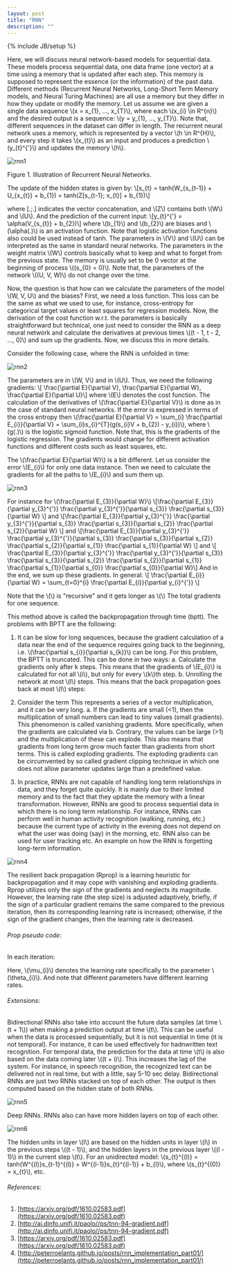 ```yaml
---
layout: post
title: "RNN"
description: ""
---
```

{% include JB/setup %}

Here, we will discuss neural network-based models for sequential data. These models process sequential data, one data frame (one vector) at a time using a memory that is updated after each step. This memory is supposed to represent the essence (or the information) of the past data. Different methods (Recurrent Neural Networks, Long-Short Term Memory models, and Neural Turing Machines) are all use a memory but they differ in how they update or modify the memory.
Let us assume we are given a single data sequence \\(x = x_{1}, ..., x_{T}\\), where each \\(x_{i} \in R^{n}\\) and the desired output is a sequence: \\(y = y_{1}, ..., y_{T}\\). Note that, different sequences in the dataset can differ in length.
The recurrent neural network uses a memory, which is represented by a vector \\(h \in R^{H}\\), and every step it takes \\(x_{t}\\) as an input and produces a prediction \\(y_{t}^{'}\\) and updates the memory \\(h\\).

![rnn1](./images/rnn1.png)

Figure 1. Illustration of Recurrent Neural Networks.


The update of the hidden states is given by:
\\[s_{t} = tanh(W_{s_{t-1}} + U_{x_{t}} + b_{1}) = tanh(Z[s_{t-1}; x_{t}] + b_{1})\\]

where [.;.] indicates the vector concatenation, and \\(Z\\) contains both \\(W\\) and \\(U\\).
And the prediction of the current input:
\\[y_{t}^{'} = \alpha(V_{s_{t}} + b_{2})\\]
where \\(b_{1}\\) and \\(b_{2}\\) are biases and \\(\alpha(.)\\) is an activation function. Note that logistic activation functions also could be used instead of tanh. The parameters in \\(V\\) and \\(U\\) can be interpreted as the same in standard neural networks. The parameters in the weight matrix \\(W\\) controls basically what to keep and what to forget from the previous state. The memory is usually set to be 0 vector at the beginning of process \\((s_{0} = 0)\\). Note that, the parameters of the network \\((U, V, W)\\) do not change over the time.

Now, the question is that how can we calculate the parameters of the model \\(W, V, U\\) and the biases? First, we need a loss function. This loss can be the same as what we used to use, for instance, cross-entropy for categorical target values or least squares for regression models. Now, the derivation of the cost function w.r.t. the parameters is basically straightforward but technical, one just need to consider the RNN as a deep neural network and calculate the derivatives at previous times \\((t - 1, t - 2, ..., 0)\\) and sum up the gradients. Now, we discuss this in more details.

Consider the following case, where the RNN is unfolded in time:

![rnn2](./images/rnn2.png)

The parameters are in \\(W, V\\) and in \\(U\\). Thus, we need the following gradients:
\\[ \frac{\partial E}{\partial V}, \frac{\partial E}{\partial W}, \frac{\partial E}{\partial U}\\]
where \\(E\\) denotes the cost function. The calculation of the derivatives of \\(\frac{\partial E}{\partial V}\\) is done as in the case of standard neural networks. If the error is expressed in terms of the cross entropy then \\(\frac{\partial E}{\partial V} = \sum_{i} \frac{\partial E_{i}}{\partial V} = \sum_{i}s_{i}^{T}(g(s_{i}V + b_{2}) - y_{i})\\), where \\(g(.)\\) is the logistic sigmoid function. Note that, this is the gradients of the logistic regression. The gradients would change for different activation functions and different costs such as least squares, etc.

The \\(\frac{\partial E}{\partial W}\\) is a bit different. Let us consider the error \\(E_{i}\\) for only one data instance. Then we need to calculate the gradients for all the paths to \\(E_{i}\\) and sum them up.

![rnn3](./images/rnn3.png)

For instance for \\(\frac{\partial E_{3}}{\partial W}\\)
\\[\frac{\partial E_{3}}{\partial y_{3}^{'}} \frac{\partial y_{3}^{'}}{\partial s_{3}} \frac{\partial s_{3}}{\partial W} \\]
and
\\[\frac{\partial E_{3}}{\partial y_{3}^{'}} \frac{\partial y_{3}^{'}}{\partial s_{3}} \frac{\partial s_{3}}{\partial s_{2}} \frac{\partial s_{2}}{\partial W} \\]
and
\\[\frac{\partial E_{3}}{\partial y_{3}^{'}} \frac{\partial y_{3}^{'}}{\partial s_{3}} \frac{\partial s_{3}}{\partial s_{2}} \frac{\partial s_{2}}{\partial s_{1}} \frac{\partial s_{1}}{\partial W} \\]
and
\\[ \frac{\partial E_{3}}{\partial y_{3}^{'}} \frac{\partial y_{3}^{'}}{\partial s_{3}} \frac{\partial s_{3}}{\partial s_{2}} \frac{\partial s_{2}}{\partial s_{1}} \frac{\partial s_{1}}{\partial s_{0}} \frac{\partial s_{0}}{\partial W}\\]
And in the end, we sum up these gradients.
In general:
\\[ \frac{\partial E_{i}}{\partial W} = \sum_{t=0}^{i} \frac{\partial E_{i}}{\partial y_{i}^{'}}     \\]

Note that the \\(\\) is "recursive" and it gets longer as \\(\\)
The total gradients for one sequence.




This method above is called the backpropagation through time (bptt).
The problems with BPTT are the following:
1. It can be slow for long sequences, because the gradient calculation of a data near the end of the sequence requires going back to the beginning, i.e. \\(\frac{\partial s_{i}}{\partial s_{k}}\\) can be long. For this problem, the BPTT is truncated. This can be done in two ways:
	a. Calculate the gradients only after k steps. This means that the gradients of \\(E_{i}\\) is calculated for not all \\(i\\), but only for every \\(k\\)th step.
	b. Unrolling the network at most \\(l\\) steps. This means that the back propagation goes back at most \\(l\\) steps:


2. Consider the term This represents a series of a vector multiplication, and it can be very long.
	a. If the gradients are small (<1), then the multiplication of small numbers can lead to tiny values (small gradients). This phenomenon is called vanishing gradients. More specifically, when the gradients are calculated via
	b. Contrary, the values can be large (>1) and the multiplication of these can explode. This also means that gradients from long term grow much faster than gradients from short terms. This is called exploding gradients. The exploding gradients can be circumvented by so called gradient clipping technique in which one does not allow parameter updates large than a 
	predefined value.

3. In practice, RNNs are not capable of handling long term relationships in data, and they forget quite quickly. It is mainly due to their limited memory and to the fact that they update the memory with a linear transformation. However, RNNs are good to process sequential data in which there is no long term relationship. For instance, RNNs can perform well in human activity recognition (walking, running, etc.) because the current type of activity in the evening does not depend on what the user was doing (say) in the morning, etc. RNN also can be used for user tracking etc. An example on how the RNN is forgetting long-term information.

![rnn4](./images/rnn4.png)

The resilient back propagation (Rprop) is a learning heuristic for backpropagation and it may cope with vanishing and exploding gradients. Rprop utilizes only the sign of the gradients and neglects its magnitude. However, the learning rate (the step size) is adjusted adaptively, briefly, if the sign of a particular gradient remains the same compared to the previous iteration, then its corresponding learning rate is increased; otherwise, if the sign of the gradient changes, then the learning rate is decreased.

###### Prop pseudo code:

In each iteration:


Here, \\(\mu_{i}\\) denotes the learning rate specifically to the parameter \\(\theta_{i}\\). And note that different parameters have different learning rates.
 
###### Extensions:

Bidirectional RNNs also take into account the future data samples (at time \\(t + 1\\)) when making a prediction output at time \\(t\\). This can be useful when the data is processed sequentially, but it is not sequential in time (it is not temporal). For instance, it can be used effectively for hadnwritten text recognition. For temporal data, the prediction for the data at time \\(t\\) is also based on the data coming later \\((t + i)\\). This increases the lag of the system. For instance, in speech recognition, the recognized text can be delivered not in real time, but with a little, say 5-10 sec delay.
Bidirectional RNNs are just two RNNs stacked on top of each other. The output is then computed based on the hidden state of both RNNs.

![rnn5](./images/rnn5.png)

Deep RNNs.  RNNs also can have more hidden layers on top of each other. 

![rnn6](./images/rnn6.png)

The hidden units in layer \\(l\\) are based on the hidden units in layer \\(l\\) in the previous steps \\((t - 1)\\), and the hidden layers in the previous layer \\((l - 1)\\) in the current step \\(t\\).
For an unidirected model:
\\(s_{t}^{(l)} = tanh(W^{(l)}s_{t-1}^{(l)} + W^{(l-1)}s_{t}^{(l-1)} + b_{l}\\), where \\(s_{t}^{(0)} = x_{t}\\), etc.

###### References:
1. [https://arxiv.org/pdf/1610.02583.pdf](https://arxiv.org/pdf/1610.02583.pdf)
2. [http://ai.dinfo.unifi.it/paolo//ps/tnn-94-gradient.pdf](http://ai.dinfo.unifi.it/paolo//ps/tnn-94-gradient.pdf)
3. [https://arxiv.org/pdf/1610.02583.pdf](https://arxiv.org/pdf/1610.02583.pdf)
4. [http://peterroelants.github.io/posts/rnn_implementation_part01/](http://peterroelants.github.io/posts/rnn_implementation_part01/)